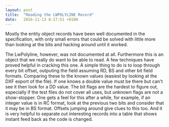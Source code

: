 ```yaml
---
layout: post
title:  "Reading the LWPOLYLINE Record"
date:   2016-11-13 8:17:51 +0100
---
```

Mostly the entity object records have been well documented in the specification, with only small errors that could be solved with little more than looking at the bits and hacking around until it worked.

The LwPolyline, however, was not documented at all.  Furthermore this is an object that we really do want to be able to read.  A few techniques have proved helpful in cracking this one.  A simple thing to do is to loop through every bit offset, outputing the field assuming RD, BS and other bit field formats.  Comparing these to the known values (easiest by looking at the DXF export of the file).  If one knows a double value must be there but can't see it then look for a DD value.  The bit flags are the hardest to figure out, especially if the test files do not cover all uses, but unknown flags are not a show-stopper.  One gets a feel for this after a while, for example, if an integer value is in RC format, look at the previous two bits and consider that it may be in BS format.  Offsets jumping around give clues to this too.  And it is very helpful to separate out interesting records into a table that shows instant feed back as the code is changed.
